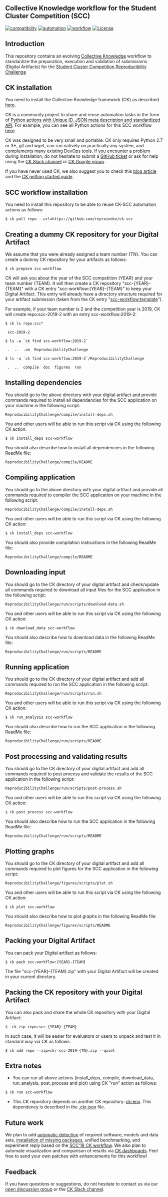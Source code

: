 ## Collective Knowledge workflow for the Student Cluster Competition (SCC)

[![compatibility](https://github.com/ctuning/ck-guide-images/blob/master/ck-compatible.svg)](https://github.com/ctuning/ck)
[![automation](https://github.com/ctuning/ck-guide-images/blob/master/ck-artifact-automated-and-reusable.svg)](https://ReproIndex.com)
[![workflow](https://github.com/ctuning/ck-guide-images/blob/master/ck-workflow.svg)](https://cKnowledge.org)
[![License](https://img.shields.io/badge/License-BSD%203--Clause-blue.svg)](https://opensource.org/licenses/BSD-3-Clause)

## Introduction

This repository contains an evolving [Collective Knowledge](https://github.com/ctuning/ck) 
workflow to standardize the preparation, execution and validation of submissions
(Digital Artifacts) for the [Student Cluster Competition Reproducibility Challenge](http://www.studentclustercompetition.us/)

## CK installation

You need to install the Collective Knowledge framework (CK) as described 
[here](https://github.com/ctuning/ck#Installation). 

CK is a community project to share and reuse automation tasks in the form 
of [Python actions with Unique ID, JSON meta description and standardized API](https://reproindex.com/components/&c=module). 
For example, you can see all Python actions for this SCC workflow [here](https://github.com/reproindex/ck-scc/blob/master/module/scc-workflow/module.py).

CK was designed to be very small and portable: 
CK only requires Python 2.7 or 3+, git and wget, 
can run natively on practically any system, and complements many existing DevOps tools.
If you encounter a problem during installation, do not hesitate 
to submit a [GitHub ticket](https://github.com/ctuning/ck/issues)
or ask for help using the [CK Slack channel](https://bit.ly/ck-slack) 
or [CK Google group](https://bit.ly/ck-google-group).

If you have never used CK, we also suggest you to check 
this [blog article](https://michel.steuwer.info/About-CK) and
the [CK getting started guide](https://github.com/ctuning/ck/wiki/First-Steps).

## SCC workflow installation

You need to install this repository to be able to reuse CK-SCC automation actions as follows:

```
$ ck pull repo --url=https://github.com/reproindex/ck-scc
```

## Creating a dummy CK repository for your Digital Artifact

We assume that you were already assigned a team number {TN}. 
You can create a dummy CK repository for your artifacts as follows:

```
$ ck prepare scc-workflow
```

CK will ask you about the year of the SCC competition {YEAR} and your team number {TEAM}.
It will then create a CK repository "scc-{YEAR}-{TEAM}"
with a CK entry "scc-workflow:{YEAR}-{TEAM}" to keep your Digital Artifact.
This entry will already have a directory structure required 
for your artifact submission (taken from the CK entry 
"[scc-workflow:template](https://github.com/reproindex/ck-scc/tree/master/scc-workflow/template)").

For example, if your team number is 2 and the competition year is 2019, 
CK will create repo:scc-2019-2 with an entry scc-workflow:2019-2:

```
$ ck ls repo:scc*

 scc-2019-2

$ ls -a `ck find scc-workflow:2019-2`

 .  ..  .cm  ReproducibilityChallenge

$ ls -a `ck find scc-workflow:2019-2`/ReproducibilityChallenge

 .  ..  compile  doc  figures  run

```

## Installing dependencies

You should go to the above directory with your digital artifact and 
provide commands required to install all dependencies
for the SCC application on your machine in the following script:
```
ReproducibilityChallenge/compile/install-deps.sh
```

You and other users will be able to run this script via CK using the following CK action:
```
$ ck install_deps scc-workflow
```

You should also describe how to install all dependencies in the following ReadMe file:
```
ReproducibilityChallenge/compile/README
```

## Compiling application

You should go to the above directory with your digital artifact and 
provide all commands required to compiler the SCC application
on your machine in the following script:
```
ReproducibilityChallenge/compile/install-deps.sh
```

You and other users will be able to run this script via CK using the following CK action:
```
$ ck install_deps scc-workflow
```

You should also provide compilation instructions in the following ReadMe file:
```
ReproducibilityChallenge/compile/README
```

## Downloading input

You should go to the CK directory of your digital artifact and 
check/update all commands required to download all input files
for the SCC application in the following script:
```
ReproducibilityChallenge/run/scripts/download-data.sh
```

You and other users will be able to run this script via CK using the following CK action:
```
$ ck download_data scc-workflow
```

You should also describe how to download data in the following ReadMe file:
```
ReproducibilityChallenge/run/scripts/README
```

## Running application

You should go to the CK directory of your digital artifact and 
add all commands required to run the SCC application
in the following script:
```
ReproducibilityChallenge/run/scripts/run.sh
```

You and other users will be able to run this script via CK using the following CK action:
```
$ ck run_analysis scc-workflow
```

You should also describe how to run the SCC application in the following ReadMe file:
```
ReproducibilityChallenge/run/scripts/README
```

## Post processing and validating results

You should go to the CK directory of your digital artifact and 
add all commands required to post process and validate the results
of the SCC application in the following script:
```
ReproducibilityChallenge/run/scripts/post-process.sh
```

You and other users will be able to run this script via CK using the following CK action:
```
$ ck post_process scc-workflow
```

You should also describe how to run the SCC application in the following ReadMe file:
```
ReproducibilityChallenge/run/scripts/README
```

## Plotting graphs

You should go to the CK directory of your digital artifact and 
add all commands required to plot figures for the SCC application
in the following script:
```
ReproducibilityChallenge/figures/scripts/plot.sh
```

You and other users will be able to run this script via CK using the following CK action:
```
$ ck plot scc-workflow
```

You should also describe how to plot graphs in the following ReadMe file:
```
ReproducibilityChallenge/figures/scripts/README
```

## Packing your Digital Artifact

You can pack your Digital artifact as follows:
```
$ ck pack scc-workflow:{YEAR}-{TEAM}
```

The file "scc-{YEAR}-{TEAM}.zip" with your Digital Artifact will be created in your current directory.

## Packing the CK repository with your Digital Artifact

You can also pack and share the whole CK repository with your Digital Artifact:

```
$  ck zip repo:scc-{YEAR}-{TEAM} 
```

In such case, it will be easier for evaluators or users to unpack and test it in standard way via CK as follows:
```
$ ck add repo --zip=ckr-scc-2019-{TN}.zip --quiet
```

## Extra notes

* You can run all above actions (install_deps, compile, download_data, run_analysis, post_process and plot) using CK "run" action as follows:
```
$ ck run scc-workflow
```

* This CK repository depends on another CK repository: [ck-env](https://reproindex.com/components/4adfaff6d69d41a9:1ff43ae88715a8c1).
  This dependency is described in the [.ckr.json](https://github.com/reproindex/ck-scc/blob/master/.ckr.json#L9) file.

## Future work

We plan to add [automatic detection](https://ReproIndex.com/components/&c=soft) of required software, models and data sets,
[installation of missing packages](https://ReproIndex.com/components/&c=package), unified benchmarking,
and experiment reply based on the [SCC'18 CK workflow](https://github.com/ctuning/ck-scc18).
We also plan to automate visualization and comparison of results 
via [CK dashboards](https://cKnowledge.org/dashboard).
Feel free to send your own patches with enhancements for this workflow!

## Feedback 

If you have questions or suggestions, do not hesitate to contact us via 
our [open discussion group](https://groups.google.com/forum/#!forum/collective-knowledge) 
or the [CK Slack channel](http://bit.ly/ck-slack).
